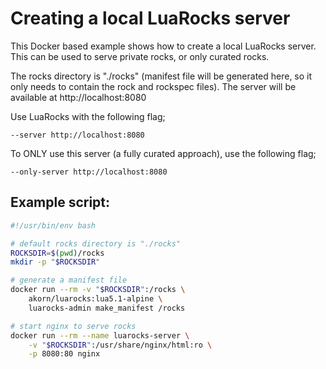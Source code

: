 # Creating a local LuaRocks server

This Docker based example shows how to create a local LuaRocks
server. This can be used to serve private rocks, or only curated rocks.

The rocks directory is "./rocks" (manifest file will be generated here, so
it only needs to contain the rock and rockspec files).
The server will be available at http://localhost:8080

Use LuaRocks with the following flag;

    --server http://localhost:8080

To ONLY use this server (a fully curated approach), use the following flag;

    --only-server http://localhost:8080


## Example script:
```bash
#!/usr/bin/env bash

# default rocks directory is "./rocks"
ROCKSDIR=$(pwd)/rocks
mkdir -p "$ROCKSDIR"

# generate a manifest file
docker run --rm -v "$ROCKSDIR":/rocks \
    akorn/luarocks:lua5.1-alpine \
    luarocks-admin make_manifest /rocks

# start nginx to serve rocks
docker run --rm --name luarocks-server \
    -v "$ROCKSDIR":/usr/share/nginx/html:ro \
    -p 8080:80 nginx
```
